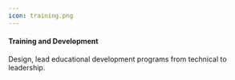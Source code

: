```yaml
---
icon: training.png
---
```


#### Training and Development

Design, lead educational development programs from technical to leadership.

